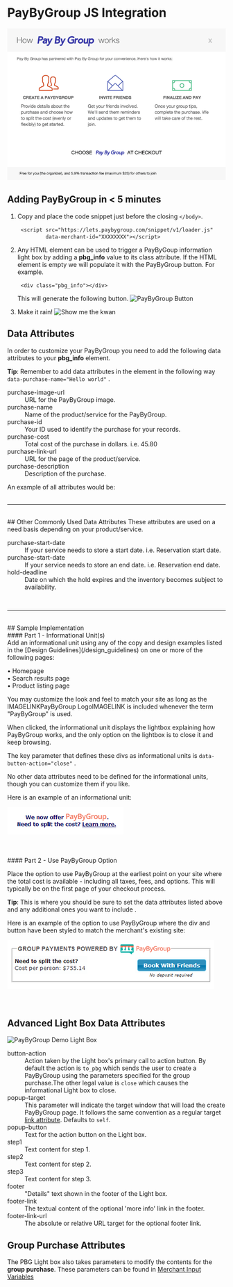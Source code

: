 # PayByGroup JS Integration

![PayByGroup Light box](/images/popup.png)


<!-- ### PayByGroup Light box

The PBG Light box provides the end user with information about the PayByGroup services
and optionally provides them with the ability to initiate a new PayByGroup.  The light box is designed to provide
merchants with considerable flexibility in configuring how PayByGroup is presented to their customers.
Below we list the parameters that control this informational Light box. -->


## Adding PayByGroup in < 5 minutes

1. Copy and place the code snippet just before the closing `</body>`.

        <script src="https://lets.paybygroup.com/snippet/v1/loader.js"
                data-merchant-id="XXXXXXXX"></script>

2. Any HTML element can be used to trigger a PayByGoup information light box by adding a **pbg_info** value to its class attribute. If the HTML element is empty we will populate it with the PayByGroup button. For example.

        <div class="pbg_info"></div>

    This will generate the following button.
    ![PayByGroup Button](/images/pbg_orange.png)

3. Make it rain! ![Show me the kwan](/images/dollar.png)

## Data Attributes
In order to customize your PayByGroup you need to add the following data attributes to your **pbg_info** element.

<div class="alert tip">
  <p><strong>Tip</strong>: Remember to add data attributes in the element in the following way <code>data-purchase-name="Hello world"</code> .</p>
</div>
<dl>
  <dt>purchase-image-url</dt>
  <dd>URL for the PayByGroup image.</dd>
  <dt>purchase-name</dt>
  <dd>Name of the product/service for the PayByGroup.</dd>
  <dt>purchase-id</dt>
  <dd>Your ID used to identify the purchase for your records.</dd>
  <dt>purchase-cost</dt>
  <dd>Total cost of the purchase in dollars. i.e. 45.80</dd>
  <dt>purchase-link-url</dt>
  <dd>URL for the page of the product/service.</dd>
  <dt>purchase-description</dt>
  <dd>Description of the purchase.</dd>
</dl>
An example of all attributes would be:
    <div class="pbg_info"
      data-purchase-image-url="http://example.com/picture.png"
      data-purchase-name="Awesome Escape"
      data-purchase-id="ESCAPE-23"
      data-purchase-cost="500.45"
      data-purchase-link-url="http://example.com/property"
      data-purchase-description="Great rental for 3 people with lake view." >
    </div>
<br>
<hr>
<br>
## Other Commonly Used Data Attributes
These attributes are used on a need basis depending on your product/service.
<dl>
  <dt>purchase-start-date</dt>
  <dd>If your service needs to store a start date. i.e. Reservation start date.</dd>
  <dt>purchase-start-date</dt>
  <dd>If your service needs to store an end date. i.e. Reservation end date.</dd>
  <dt>hold-deadline</dt>
  <dd>Date on which the hold expires and the inventory becomes subject to availability.</dd>
</dl>
<br>
<hr>
<br>
## Sample Implementation
<br>
#### Part 1 - Informational Unit(s)
<br>
Add an informational unit using any of the copy and design examples listed in the [Design Guidelines](/design_guidelines)
 on one or more of the following pages:

•   Homepage <br>
•   Search results page <br>
•   Product listing page

You may customize the look and feel to match your site as long as the IMAGELINKPayByGroup LogoIMAGELINK is included whenever the term "PayByGroup" is used.

When clicked, the informational unit displays the lightbox explaining how PayByGroup works, and the only option on the lightbox is to close it and keep browsing.

<div class="alert tip">
  <p>The key parameter that defines these divs as informational units is <code>data-button-action="close"</code> .</p>
</div>

No other data attributes need to be defined for the informational units, though you can customize them if you like.

Here is an example of an informational unit:


![Info Unit](/images/info_unit.png)

<br>
<br>
#### Part 2 - Use PayByGroup Option

Place the option to use PayByGroup at the earliest point on your site where the total cost is available - including all taxes, fees, and options. This will typically be on the first page of your checkout process.

<div class="alert tip">
  <p><strong>Tip</strong>: This is where you should be sure to set the data attributes listed above and any additional ones you want to include</code> .</p>
</div>

Here is an example of the option to use PayByGroup where the div and button have been styled to match the merchant's existing site:

![Use PayByGroup](/images/use_paybygroup.png)
<br>
<br>
<br>
## Advanced Light Box Data Attributes
![PayByGroup Demo Light Box](/images/demo_light_box.png)
<dl>
  <dt>button-action</dt>
  <dd>Action taken by the Light box's primary call to action button.
  By default the action is <code>to_pbg</code> which sends the user to create a PayByGroup using the parameters specified for the group purchase.The other legal value is <code>close</code> which causes
  the informational Light box to close.</dd>
  <dt>popup-target</dt>
  <dd>This parameter will indicate the target window that will load the create PayByGroup page. It follows the same convention as a regular target <a href="http://www.w3schools.com/tags/att_link_target.asp">link attribute</a>. Defaults to <code>self</code>.</dd>
  <dt>popup-button</dt>
  <dd>Text for the action button on the Light box.</dd>
  <dt>step1</dt>
  <dd>Text content for step 1.</dd>
  <dt>step2</dt>
  <dd>Text content for step 2.</dd>
  <dt>step3</dt>
  <dd>Text content for step 3.</dd>
  <dt>footer</dt>
  <dd>"Details" text shown in the footer of the Light box.</dd>
  <dt>footer-link</dt>
  <dd>The textual content of the optional 'more info' link in the footer.</dd>
  <dt>footer-link-url</dt>
  <dd>The absolute or relative URL target for the optional footer link.</dd>
</dl>

## Group Purchase Attributes

The PBG Light box also takes parameters to modify the contents for the **group purchase**. These parameters can be found in [Merchant Input Variables](/merchant_input_variables)
